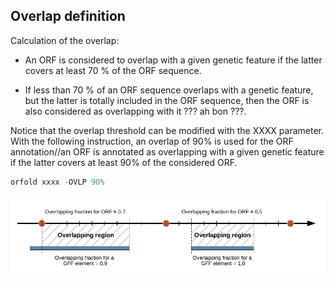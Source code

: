 ## Overlap definition

Calculation of the overlap:

* An ORF is considered to overlap with a given genetic feature
  if the latter covers at least 70 % of the ORF sequence.

* If less than 70 % of an ORF sequence overlaps with a genetic
   feature,
   but the latter is totally included in the ORF sequence, 
   then the ORF is also considered as overlapping with it ???
   ah bon ???. 

Notice that the overlap threshold can be modified with the XXXX
parameter. With the following instruction, an overlap of 90%
is used for the ORF annotation//an ORF is annotated as overlapping
with a given genetic feature if the latter covers at least 
90% of the considered ORF.


``` python
orfold xxxx -OVLP 90% 
```


![Overlap definition](./img/mapping/ovp_def.png)
